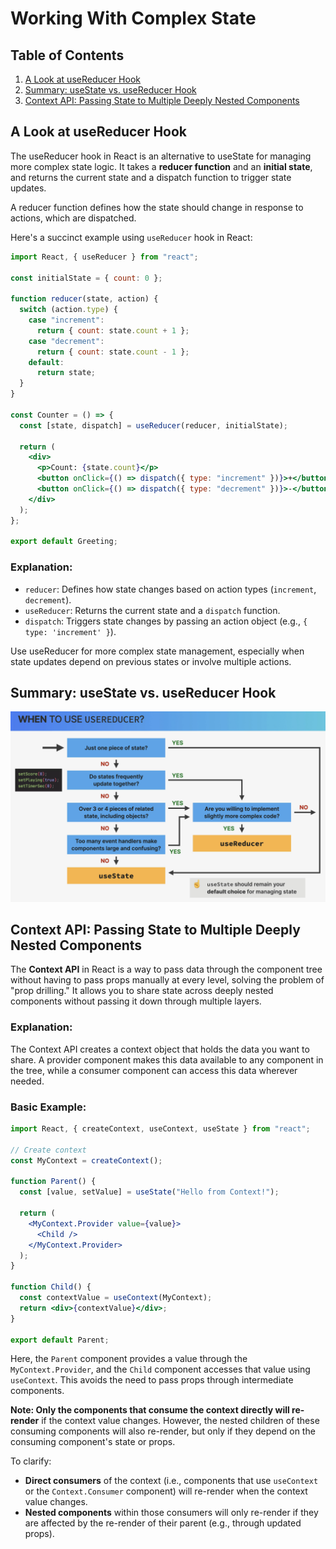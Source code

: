 # Working With Complex State

## Table of Contents

1. [A Look at useReducer Hook](#a-look-at-usereducer-hook)
2. [Summary: useState vs. useReducer Hook](#summary-usestate-vs-usereducer-hook)
3. [Context API: Passing State to Multiple Deeply Nested Components](#summary-usestate-vs-usereducer-hook)

## A Look at useReducer Hook

The useReducer hook in React is an alternative to useState for managing more complex state logic. It takes a **reducer function** and an **initial state**, and returns the current state and a dispatch function to trigger state updates.

A reducer function defines how the state should change in response to actions, which are dispatched.

Here's a succinct example using `useReducer` hook in React:

```jsx
import React, { useReducer } from "react";

const initialState = { count: 0 };

function reducer(state, action) {
  switch (action.type) {
    case "increment":
      return { count: state.count + 1 };
    case "decrement":
      return { count: state.count - 1 };
    default:
      return state;
  }
}

const Counter = () => {
  const [state, dispatch] = useReducer(reducer, initialState);

  return (
    <div>
      <p>Count: {state.count}</p>
      <button onClick={() => dispatch({ type: "increment" })}>+</button>
      <button onClick={() => dispatch({ type: "decrement" })}>-</button>
    </div>
  );
};

export default Greeting;
```

### Explanation:

- `reducer`: Defines how state changes based on action types (`increment`, `decrement`).
- `useReducer`: Returns the current state and a `dispatch` function.
- `dispatch`: Triggers state changes by passing an action object (e.g., `{ type: 'increment' }`).

Use useReducer for more complex state management, especially when state updates depend on previous states or involve multiple actions.

## Summary: useState vs. useReducer Hook

![alt text](image.png)

## Context API: Passing State to Multiple Deeply Nested Components

The **Context API** in React is a way to pass data through the component tree without having to pass props manually at every level, solving the problem of "prop drilling." It allows you to share state across deeply nested components without passing it down through multiple layers.

### Explanation:

The Context API creates a context object that holds the data you want to share. A provider component makes this data available to any component in the tree, while a consumer component can access this data wherever needed.

### Basic Example:

```jsx
import React, { createContext, useContext, useState } from "react";

// Create context
const MyContext = createContext();

function Parent() {
  const [value, setValue] = useState("Hello from Context!");

  return (
    <MyContext.Provider value={value}>
      <Child />
    </MyContext.Provider>
  );
}

function Child() {
  const contextValue = useContext(MyContext);
  return <div>{contextValue}</div>;
}

export default Parent;
```

Here, the `Parent` component provides a value through the `MyContext.Provider`, and the `Child` component accesses that value using `useContext`. This avoids the need to pass props through intermediate components.

**Note: Only the components that consume the context directly will re-render** if the context value changes. However, the nested children of these consuming components will also re-render, but only if they depend on the consuming component's state or props.

To clarify:

- **Direct consumers** of the context (i.e., components that use `useContext` or the `Context.Consumer` component) will re-render when the context value changes.
- **Nested components** within those consumers will only re-render if they are affected by the re-render of their parent (e.g., through updated props).
